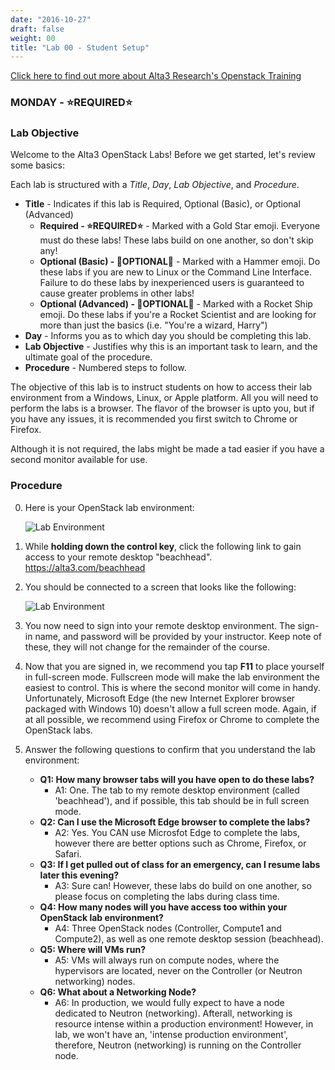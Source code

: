 ```yaml
---
date: "2016-10-27"
draft: false
weight: 00
title: "Lab 00 - Student Setup"
---
```

[Click here to find out more about Alta3 Research's Openstack Training](https://alta3.com/courses/openstack)

### MONDAY - &#x2B50;REQUIRED&#x2B50;

### Lab Objective

Welcome to the Alta3 OpenStack Labs! Before we get started, let's review some basics:

Each lab is structured with a *Title*, *Day*, *Lab Objective*, and *Procedure*.

   - **Title** - Indicates if this lab is Required, Optional (Basic), or Optional (Advanced)
      - **Required - &#x2B50;REQUIRED&#x2B50;** - Marked with a Gold Star emoji. Everyone must do these labs! These labs build on one another, so don't skip any!
      - **Optional (Basic) - &#x1F528;OPTIONAL&#x1F528;** - Marked with a Hammer emoji. Do these labs if you are new to Linux or the Command Line Interface. Failure to do these labs by inexperienced users is guaranteed to cause greater problems in other labs!
      - **Optional (Advanced) - &#x1F680;OPTIONAL&#x1F680;** - Marked with a Rocket Ship emoji. Do these labs if you're a Rocket Scientist and are looking for more than just the basics (i.e. "You're a wizard, Harry")
   - **Day** - Informs you as to which day you should be completing this lab. 
   - **Lab Objective** - Justifies why this is an important task to learn, and the ultimate goal of the procedure.
   - **Procedure** - Numbered steps to follow.

The objective of this lab is to instruct students on how to access their lab environment from a Windows, Linux, or Apple platform. All you will need to perform the labs is a browser. The flavor of the browser is upto you, but if you have any issues, it is recommended you first switch to Chrome or Firefox.

Although it is not required, the labs might be made a tad easier if you have a second monitor available for use.

### Procedure

0. Here is your OpenStack lab environment: 

	![Lab Environment](https://alta3.com/labs/images/alta3_lab_00_openstack_desktop.png)

0. While **holding down the control key**, click the following link to gain access to your remote desktop "beachhead". https://alta3.com/beachhead
    
0. You should be connected to a screen that looks like the following:

	![Lab Environment](https://alta3.com/labs/images/alta3_lab_00_a_lab_desktop_signin.png)

0. You now need to sign into your remote desktop environment. The sign-in name, and password will be provided by your instructor. Keep note of these, they will not change for the remainder of the course.

0. Now that you are signed in, we recommend you tap **F11** to place yourself in full-screen mode. Fullscreen mode will make the lab environment the easiest to control. This is where the second monitor will come in handy. Unfortunately, Microsoft Edge (the new Internet Explorer browser packaged with Windows 10) doesn't allow a full screen mode. Again, if at all possible, we recommend using Firefox or Chrome to complete the OpenStack labs.
 
0. Answer the following questions to confirm that you understand the lab environment:
    - **Q1: How many browser tabs will you have open to do these labs?**
      - A1: One. The tab to my remote desktop environment (called 'beachhead'), and if possible, this tab should be in full screen mode.
    - **Q2: Can I use the Microsoft Edge browser to complete the labs?**
      - A2: Yes. You CAN use Microsfot Edge to complete the labs, however there are better options such as Chrome, Firefox, or Safari.
    - **Q3: If I get pulled out of class for an emergency, can I resume labs later this evening?**
      - A3: Sure can! However, these labs do build on one another, so please focus on completing the labs during class time.
    - **Q4: How many nodes will you have access too within your OpenStack lab environment?**
      - A4: Three OpenStack nodes (Controller, Compute1 and Compute2), as well as one remote desktop session (beachhead). 
    - **Q5: Where will VMs run?**
      - A5: VMs will always run on compute nodes, where the hypervisors are located, never on the Controller (or Neutron networking) nodes.
    - **Q6: What about a Networking Node?**
       - A6: In production, we would fully expect to have a node dedicated to Neutron (networking). Afterall, networking is resource intense within a production environment! However, in lab, we won't have an, 'intense production environment', therefore, Neutron (networking) is running on the Controller node.
